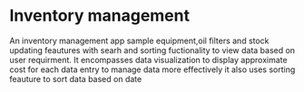 # Inventory management
An inventory management app sample equipment,oil filters and stock updating feautures with searh and sorting fuctionality to view data based on user requirment.
It encompasses data visualization to display approximate cost for each data entry to manage data  more effectively it also uses sorting feauture to sort data based on date
